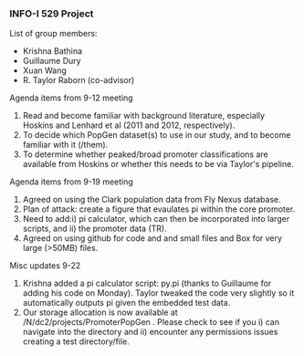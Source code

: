 ### INFO-I 529 Project ###
List of group members:
* Krishna Bathina
* Guillaume Dury
* Xuan Wang
* R. Taylor Raborn (co-advisor)

Agenda items from 9-12 meeting

1. Read and become familiar with background literature, especially Hoskins and Lenhard et al (2011 and 2012, respectively).
2. To decide which PopGen dataset(s) to use in our study, and to become familiar with it (/them).
3. To determine whether peaked/broad promoter classifications are available from Hoskins or whether this needs to be via Taylor's pipeline.

Agenda items from 9-19 meeting

1. Agreed on using the Clark population data from Fly Nexus database.
2. Plan of attack: create a figure that evaulates pi within the core promoter.
3. Need to add:i) pi calculator, which can then be incorporated into larger scripts, and ii) the promoter data (TR).
4. Agreed on using github for code and and small files and Box for very large (>50MB) files.

Misc updates 9-22

1. Krishna added a pi calculator script: py.pi (thanks to Guillaume for adding his code on Monday). Taylor tweaked the code very slightly so it automatically outputs pi given the embedded test data.
2. Our storage allocation is now available at /N/dc2/projects/PromoterPopGen . Please check to see if you i) can navigate into the directory and ii) encounter any permissions issues creating a test directory/file.
